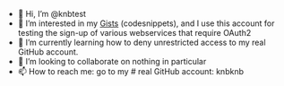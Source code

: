 - 👋 Hi, I’m @knbtest
- 👀 I’m interested in my [Gists](https://gist.github.com/knbtest/) (codesnippets), and I use this account for testing the sign-up of various  webservices that require OAuth2 
- 🌱 I’m currently learning how to deny unrestricted access to my real GitHub account.
- 💞️ I’m looking to collaborate on nothing in particular
- 📫 How to reach me: go to my # real GitHub account: knbknb

<!---
knbtest/knbtest is a ✨ special ✨ repository because its `README.md` (this file) appears on your GitHub profile.
You can click the Preview link to take a look at your changes.
--->

